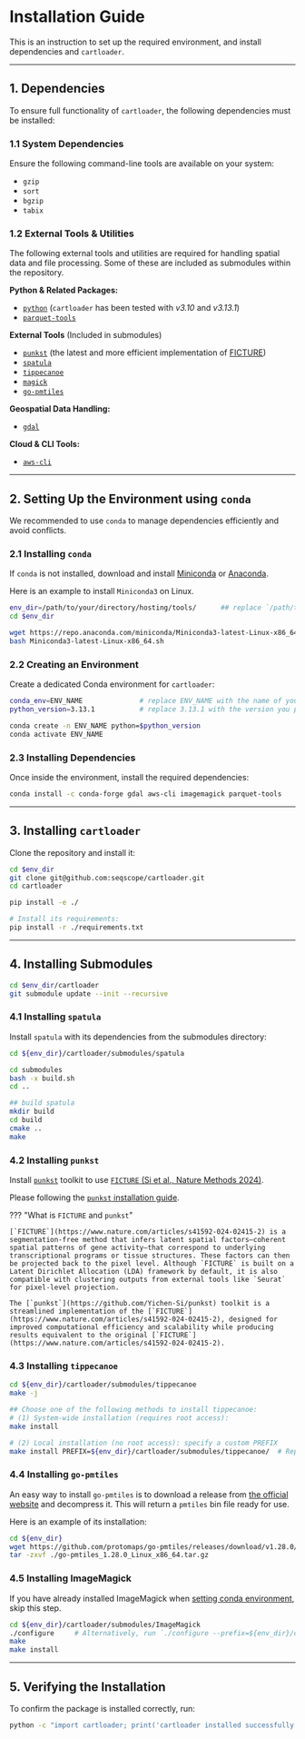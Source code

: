 # Installation Guide

This is an instruction to set up the required environment, and install dependencies and `cartloader`.

---

## 1. Dependencies

To ensure full functionality of `cartloader`, the following dependencies must be installed:

### **1.1 System Dependencies**  

Ensure the following command-line tools are available on your system:  

- `gzip`  
- `sort`  
- `bgzip`  
- `tabix`  

### **1.2 External Tools & Utilities**  
The following external tools and utilities are required for handling spatial data and file processing. Some of these are included as submodules within the repository.

**Python & Related Packages:**

- [`python`](https://www.python.org/) (`cartloader` has been tested with *v3.10* and *v3.13.1*)
- [`parquet-tools`](https://github.com/apache/parquet-mr/tree/master/parquet-tools)

**External Tools** (Included in submodules)

- [`punkst`](https://github.com/Yichen-Si/punkst) (the latest and more efficient implementation of [FICTURE](https://github.com/seqscope/ficture))
- [`spatula`](https://github.com/seqscope/spatula)
- [`tippecanoe`](https://github.com/mapbox/tippecanoe)
- [`magick`](https://imagemagick.org/)
- [`go-pmtiles`](https://github.com/protomaps/go-pmtiles)

**Geospatial Data Handling:**

- [`gdal`](https://gdal.org/)

**Cloud & CLI Tools:**

- [`aws-cli`](https://aws.amazon.com/cli/)

---

## 2. Setting Up the Environment using `conda`

We recommended to use `conda` to manage dependencies efficiently and avoid conflicts.

### 2.1 Installing `conda`

If `conda` is not installed, download and install [Miniconda](https://docs.conda.io/en/latest/miniconda.html) or [Anaconda](https://www.anaconda.com/products/distribution).

Here is an example to install `Miniconda3` on Linux.

```bash
env_dir=/path/to/your/directory/hosting/tools/      ## replace `/path/to/your/directory/hosting/tools/` by the path to your tool directory
cd $env_dir

wget https://repo.anaconda.com/miniconda/Miniconda3-latest-Linux-x86_64.sh
bash Miniconda3-latest-Linux-x86_64.sh
```

### 2.2 Creating an Environment

Create a dedicated Conda environment for `cartloader`:

```bash
conda_env=ENV_NAME              # replace ENV_NAME with the name of your conda environment
python_version=3.13.1           # replace 3.13.1 with the version you prefer

conda create -n ENV_NAME python=$python_version
conda activate ENV_NAME
```

### 2.3 Installing Dependencies

Once inside the environment, install the required dependencies:

```bash
conda install -c conda-forge gdal aws-cli imagemagick parquet-tools
```

---

## 3. Installing `cartloader`

Clone the repository and install it:

```bash
cd $env_dir
git clone git@github.com:seqscope/cartloader.git
cd cartloader

pip install -e ./

# Install its requirements:
pip install -r ./requirements.txt
```

---

## 4. Installing Submodules
```bash
cd $env_dir/cartloader
git submodule update --init --recursive
```

### 4.1 Installing `spatula`

Install `spatula` with its dependencies from the submodules directory:

```bash
cd ${env_dir}/cartloader/submodules/spatula

cd submodules
bash -x build.sh
cd ..

## build spatula
mkdir build
cd build
cmake ..
make
```

### 4.2 Installing `punkst`

Install [`punkst`](https://github.com/Yichen-Si/punkst) toolkit to use [`FICTURE` (Si et al., Nature Methods 2024)](https://www.nature.com/articles/s41592-024-02415-2).

Please following the [`punkst` installation guide](https://yichen-si.github.io/punkst/install/).

??? "What is `FICTURE` and `punkst`"

    [`FICTURE`](https://www.nature.com/articles/s41592-024-02415-2) is a segmentation-free method that infers latent spatial factors—coherent spatial patterns of gene activity—that correspond to underlying transcriptional programs or tissue structures. These factors can then be projected back to the pixel level. Although `FICTURE` is built on a Latent Dirichlet Allocation (LDA) framework by default, it is also compatible with clustering outputs from external tools like `Seurat` for pixel-level projection.

    The [`punkst`](https://github.com/Yichen-Si/punkst) toolkit is a streamlined implementation of the [`FICTURE`](https://www.nature.com/articles/s41592-024-02415-2), designed for improved computational efficiency and scalability while producing results equivalent to the original [`FICTURE`](https://www.nature.com/articles/s41592-024-02415-2).

### 4.3 Installing `tippecanoe`

```bash
cd ${env_dir}/cartloader/submodules/tippecanoe
make -j

## Choose one of the following methods to install tippecanoe:
# (1) System-wide installation (requires root access):
make install

# (2) Local installation (no root access): specify a custom PREFIX
make install PREFIX=${env_dir}/cartloader/submodules/tippecanoe/  # Replace with your desired installation path
```

### 4.4 Installing `go-pmtiles`
An easy way to install `go-pmtiles` is to download a release from [the official website](https://github.com/protomaps/go-pmtiles/releases) and decompress it.
This will return a `pmtiles` bin file ready for use.

Here is an example of its installation:

```bash
cd ${env_dir}
wget https://github.com/protomaps/go-pmtiles/releases/download/v1.28.0/go-pmtiles_1.28.0_Linux_x86_64.tar.gz ./
tar -zxvf ./go-pmtiles_1.28.0_Linux_x86_64.tar.gz
```

### 4.5 Installing ImageMagick

If you have already installed ImageMagick when [setting conda environment](#23-installing-dependencies), skip this step.

```bash
cd ${env_dir}/cartloader/submodules/ImageMagick
./configure     # Alternatively, run `./configure --prefix=${env_dir}/cartloader/submodules/ImageMagick`.
make 
make install 
```

---

## 5. Verifying the Installation

To confirm the package is installed correctly, run:

```bash
python -c "import cartloader; print('cartloader installed successfully!')"
```

